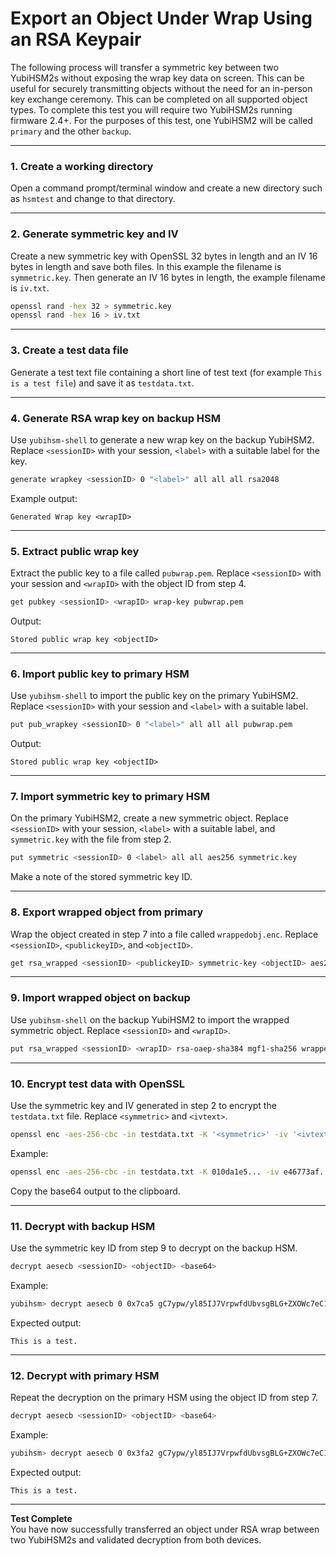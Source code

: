 # Export an Object Under Wrap Using an RSA Keypair

The following process will transfer a symmetric key between two YubiHSM2s without exposing the wrap key data on screen. This can be useful for securely transmitting objects without the need for an in-person key exchange ceremony. This can be completed on all supported object types. To complete this test you will require two YubiHSM2s running firmware 2.4+. For the purposes of this test, one YubiHSM2 will be called `primary` and the other `backup`.

---

### 1. Create a working directory

Open a command prompt/terminal window and create a new directory such as `hsmtest` and change to that directory.

---

### 2. Generate symmetric key and IV

Create a new symmetric key with OpenSSL 32 bytes in length and an IV 16 bytes in length and save both files.
In this example the filename is `symmetric.key`. Then generate an IV 16 bytes in length, the example filename is `iv.txt`.

```bash
openssl rand -hex 32 > symmetric.key
openssl rand -hex 16 > iv.txt
```

---

### 3. Create a test data file

Generate a test text file containing a short line of test text (for example `This is a test file`) and save it as `testdata.txt`.

---

### 4. Generate RSA wrap key on backup HSM

Use `yubihsm-shell` to generate a new wrap key on the backup YubiHSM2. Replace `<sessionID>` with your session, `<label>` with a suitable label for the key.

```bash
generate wrapkey <sessionID> 0 "<label>" all all all rsa2048
```

Example output:

```
Generated Wrap key <wrapID>
```

---

### 5. Extract public wrap key

Extract the public key to a file called `pubwrap.pem`. Replace `<sessionID>` with your session and `<wrapID>` with the object ID from step 4.

```bash
get pubkey <sessionID> <wrapID> wrap-key pubwrap.pem
```

Output:

```
Stored public wrap key <objectID>
```

---

### 6. Import public key to primary HSM

Use `yubihsm-shell` to import the public key on the primary YubiHSM2. Replace `<sessionID>` with your session and `<label>` with a suitable label.

```bash
put pub_wrapkey <sessionID> 0 "<label>" all all all pubwrap.pem
```

Output:

```
Stored public wrap key <objectID>
```

---

### 7. Import symmetric key to primary HSM

On the primary YubiHSM2, create a new symmetric object. Replace `<sessionID>` with your session, `<label>` with a suitable label, and `symmetric.key` with the file from step 2.

```bash
put symmetric <sessionID> 0 <label> all all aes256 symmetric.key
```

Make a note of the stored symmetric key ID.

---

### 8. Export wrapped object from primary

Wrap the object created in step 7 into a file called `wrappedobj.enc`. Replace `<sessionID>`, `<publickeyID>`, and `<objectID>`.

```bash
get rsa_wrapped <sessionID> <publickeyID> symmetric-key <objectID> aes256 rsa-oaep-sha384 mgf1-sha256 wrappedobj.enc
```

---

### 9. Import wrapped object on backup

Use `yubihsm-shell` on the backup YubiHSM2 to import the wrapped symmetric object. Replace `<sessionID>` and `<wrapID>`.

```bash
put rsa_wrapped <sessionID> <wrapID> rsa-oaep-sha384 mgf1-sha256 wrappedobj.enc
```

---

### 10. Encrypt test data with OpenSSL

Use the symmetric key and IV generated in step 2 to encrypt the `testdata.txt` file. Replace `<symmetric>` and `<ivtext>`.

```bash
openssl enc -aes-256-cbc -in testdata.txt -K '<symmetric>' -iv '<ivtext>' -a
```

Example:

```bash
openssl enc -aes-256-cbc -in testdata.txt -K 010da1e5... -iv e46773af... -a
```

Copy the base64 output to the clipboard.

---

### 11. Decrypt with backup HSM

Use the symmetric key ID from step 9 to decrypt on the backup HSM.

```bash
decrypt aesecb <sessionID> <objectID> <base64>
```

Example:

```bash
yubihsm> decrypt aesecb 0 0x7ca5 gC7ypw/yl85IJ7VrpwfdUbvsgBLG+ZXOWc7eC1OlNeY=
```

Expected output:

```
This is a test.
```

---

### 12. Decrypt with primary HSM

Repeat the decryption on the primary HSM using the object ID from step 7.

```bash
decrypt aesecb <sessionID> <objectID> <base64>
```

Example:

```bash
yubihsm> decrypt aesecb 0 0x3fa2 gC7ypw/yl85IJ7VrpwfdUbvsgBLG+ZXOWc7eC1OlNeY=
```

Expected output:

```
This is a test.
```

---

**Test Complete**  
You have now successfully transferred an object under RSA wrap between two YubiHSM2s and validated decryption from both devices.
